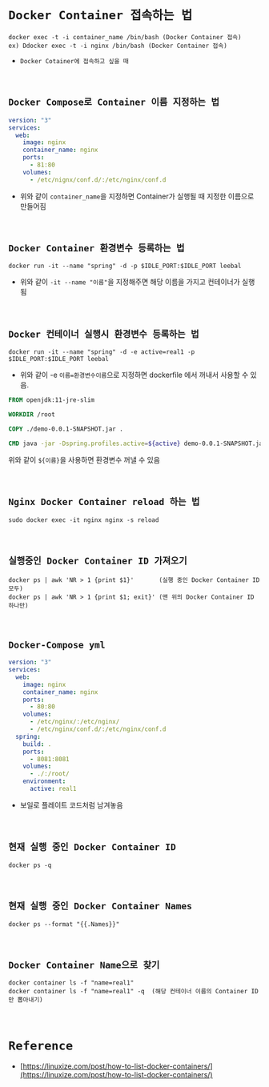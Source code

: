 # `Docker Container 접속하는 법`

```
docker exec -t -i container_name /bin/bash (Docker Container 접속)
ex) Ddocker exec -t -i nginx /bin/bash (Docker Container 접속)
```

- `Docker Cotainer에 접속하고 싶을 때`

<br>

## `Docker Compose로 Container 이름 지정하는 법`

```yaml
version: "3"
services:
  web:
    image: nginx
    container_name: nginx
    ports:
      - 81:80
    volumes:
      - /etc/nignx/conf.d/:/etc/nginx/conf.d
```

- 위와 같이 `container_name`을 지정하면 Container가 실행될 때 지정한 이름으로 만들어짐

<br>

## `Docker Container 환경변수 등록하는 법`

```
docker run -it --name "spring" -d -p $IDLE_PORT:$IDLE_PORT leebal
```

- 위와 같이 `-it --name "이름"`을 지정해주면 해당 이름을 가지고 컨테이너가 실행됨

<br>

## `Docker 컨테이너 실행시 환경변수 등록하는 법`

```
docker run -it --name "spring" -d -e active=real1 -p $IDLE_PORT:$IDLE_PORT leebal
```

- 위와 같이 -e `이름=환경변수이름`으로 지정하면 dockerfile 에서 꺼내서 사용할 수 있음.

```dockerfile
FROM openjdk:11-jre-slim

WORKDIR /root

COPY ./demo-0.0.1-SNAPSHOT.jar .

CMD java -jar -Dspring.profiles.active=${active} demo-0.0.1-SNAPSHOT.jar
```

위와 같이 `${이름}`을 사용하면 환경변수 꺼낼 수 있음

<br>

## `Nginx Docker Container reload 하는 법`

```
sudo docker exec -it nginx nginx -s reload

```

<br>

## `실행중인 Docker Container ID 가져오기`

```
docker ps | awk 'NR > 1 {print $1}'       (실행 중인 Docker Container ID 모두)
docker ps | awk 'NR > 1 {print $1; exit}' (맨 위의 Docker Container ID 하나만)
```

<br>

## `Docker-Compose yml`

```yaml
version: "3"
services:
  web:
    image: nginx
    container_name: nginx
    ports:
      - 80:80
    volumes:
      - /etc/nginx/:/etc/nginx/
      - /etc/nginx/conf.d/:/etc/nginx/conf.d
  spring:
    build: .
    ports:
      - 8081:8081
    volumes:
      - ./:/root/
    environment:
      active: real1
```

- 보일로 플레이트 코드처럼 남겨놓음

<br>

## `현재 실행 중인 Docker Container ID`

```
docker ps -q
```

<br>

## `현재 실행 중인 Docker Container Names`

```
docker ps --format "{{.Names}}"
```

<br>

## `Docker Container Name으로 찾기`

```
docker container ls -f "name=real1" 
docker container ls -f "name=real1" -q  (해당 컨테이너 이름의 Container ID만 뽑아내기)
```

<br>

# `Reference`

- [https://linuxize.com/post/how-to-list-docker-containers/](https://linuxize.com/post/how-to-list-docker-containers/)